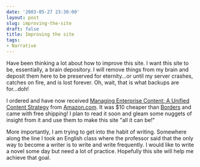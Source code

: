 ```yaml
---
date: '2003-05-27 23:30:00'
layout: post
slug: improving-the-site
draft: false
title: Improving the site
tags:
- Narrative
---
```


Have been thinking a lot about how to improve this site. I want this site to be, essentially, a brain depository. I will remove things from my brain and deposit them here to be preserved for eternity...or until my server crashes, catches on fire, and is lost forever. Oh, wait, that is what backups are for...doh!  

I ordered and have now received [Managing Enterprise Content: A Unified Content Strategy](http://www.amazon.com/exec/obidos/tg/detail/-/0735713065/qid=1054095765/sr=8-1/ref=sr_8_1/102-4808743-4814502?v=glance&s=books&n=507846) from [Amazon.com](http://www.amazon.com). It was $10 cheaper than [Borders](http://www.borders.com) and came with free shipping! I plan to read it soon and gleam some nuggets of insight from it and use them to make this site "all it can be!"  

More importantly, I am trying to get into the habit of writing. Somewhere along the line I took an English class where the professor said that the only way to become a writer is to write and write frequently. I would like to write a novel some day but need a lot of practice. Hopefully this site will help me achieve that goal.
